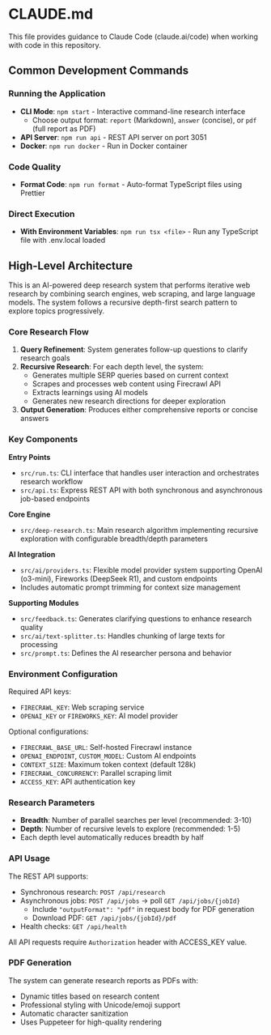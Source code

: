 # CLAUDE.md

This file provides guidance to Claude Code (claude.ai/code) when working with code in this repository.

## Common Development Commands

### Running the Application
- **CLI Mode**: `npm start` - Interactive command-line research interface
  - Choose output format: `report` (Markdown), `answer` (concise), or `pdf` (full report as PDF)
- **API Server**: `npm run api` - REST API server on port 3051
- **Docker**: `npm run docker` - Run in Docker container

### Code Quality
- **Format Code**: `npm run format` - Auto-format TypeScript files using Prettier

### Direct Execution
- **With Environment Variables**: `npm run tsx <file>` - Run any TypeScript file with .env.local loaded

## High-Level Architecture

This is an AI-powered deep research system that performs iterative web research by combining search engines, web scraping, and large language models. The system follows a recursive depth-first search pattern to explore topics progressively.

### Core Research Flow
1. **Query Refinement**: System generates follow-up questions to clarify research goals
2. **Recursive Research**: For each depth level, the system:
   - Generates multiple SERP queries based on current context
   - Scrapes and processes web content using Firecrawl API
   - Extracts learnings using AI models
   - Generates new research directions for deeper exploration
3. **Output Generation**: Produces either comprehensive reports or concise answers

### Key Components

**Entry Points**
- `src/run.ts`: CLI interface that handles user interaction and orchestrates research workflow
- `src/api.ts`: Express REST API with both synchronous and asynchronous job-based endpoints

**Core Engine**
- `src/deep-research.ts`: Main research algorithm implementing recursive exploration with configurable breadth/depth parameters

**AI Integration**
- `src/ai/providers.ts`: Flexible model provider system supporting OpenAI (o3-mini), Fireworks (DeepSeek R1), and custom endpoints
- Includes automatic prompt trimming for context size management

**Supporting Modules**
- `src/feedback.ts`: Generates clarifying questions to enhance research quality
- `src/ai/text-splitter.ts`: Handles chunking of large texts for processing
- `src/prompt.ts`: Defines the AI researcher persona and behavior

### Environment Configuration
Required API keys:
- `FIRECRAWL_KEY`: Web scraping service
- `OPENAI_KEY` or `FIREWORKS_KEY`: AI model provider

Optional configurations:
- `FIRECRAWL_BASE_URL`: Self-hosted Firecrawl instance
- `OPENAI_ENDPOINT`, `CUSTOM_MODEL`: Custom AI endpoints
- `CONTEXT_SIZE`: Maximum token context (default 128k)
- `FIRECRAWL_CONCURRENCY`: Parallel scraping limit
- `ACCESS_KEY`: API authentication key

### Research Parameters
- **Breadth**: Number of parallel searches per level (recommended: 3-10)
- **Depth**: Number of recursive levels to explore (recommended: 1-5)
- Each depth level automatically reduces breadth by half

### API Usage
The REST API supports:
- Synchronous research: `POST /api/research`
- Asynchronous jobs: `POST /api/jobs` → poll `GET /api/jobs/{jobId}`
  - Include `"outputFormat": "pdf"` in request body for PDF generation
  - Download PDF: `GET /api/jobs/{jobId}/pdf`
- Health checks: `GET /api/health`

All API requests require `Authorization` header with ACCESS_KEY value.

### PDF Generation
The system can generate research reports as PDFs with:
- Dynamic titles based on research content
- Professional styling with Unicode/emoji support
- Automatic character sanitization
- Uses Puppeteer for high-quality rendering
